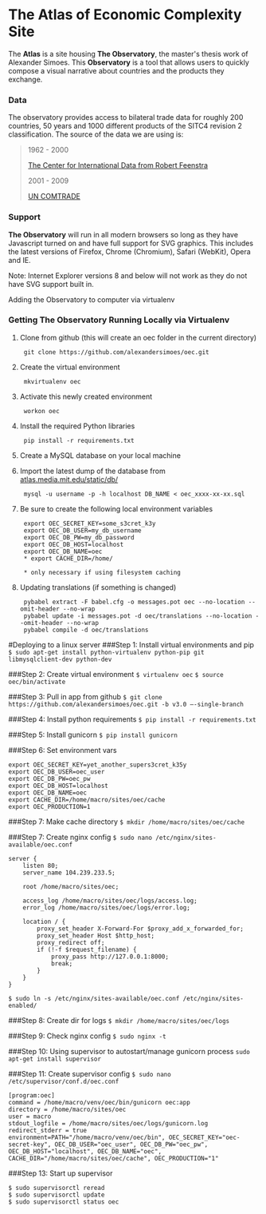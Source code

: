# The Atlas of Economic Complexity Site

The **Atlas** is a site housing **The Observatory**, the master's thesis work
of Alexander Simoes. This **Observatory** is a tool that allows users to quickly
compose a visual narrative about countries and the products they exchange.


### Data

The observatory provides access to bilateral trade data for roughly 200 countries,
50 years and 1000 different products of the SITC4 revision 2 classification. The
source of the data we are using is:

> 1962 - 2000
>
> [The Center for International Data from Robert Feenstra](http://cid.econ.ucdavis.edu/)
>
> 2001 - 2009
>
> [UN COMTRADE](http://comtrade.un.org/)

### Support

**The Observatory** will run in all modern browsers so long as they have
Javascript turned on and have full support for SVG graphics. This includes 
the latest versions of Firefox, Chrome (Chromium), Safari (WebKit), Opera and IE.

Note: Internet Explorer versions 8 and below will not work as they do not have
SVG support built in.

Adding the Observatory to computer via virtualenv

### Getting The Observatory Running Locally via Virtualenv

1. Clone from github (this will create an oec folder in the current directory)

        git clone https://github.com/alexandersimoes/oec.git
2. Create the virtual environment

        mkvirtualenv oec
3. Activate this newly created environment

        workon oec
4. Install the required Python libraries

        pip install -r requirements.txt
5. Create a MySQL database on your local machine
6. Import the latest dump of the database from [atlas.media.mit.edu/static/db/](https://atlas.media.mit.edu/static/db/)

        mysql -u username -p -h localhost DB_NAME < oec_xxxx-xx-xx.sql
7. Be sure to create the following local environment variables

        export OEC_SECRET_KEY=some_s3cret_k3y
        export OEC_DB_USER=my_db_username
        export OEC_DB_PW=my_db_password
        export OEC_DB_HOST=localhost
        export OEC_DB_NAME=oec
        * export CACHE_DIR=/home/

        * only necessary if using filesystem caching
8. Updating translations (if something is changed)

        pybabel extract -F babel.cfg -o messages.pot oec --no-location --omit-header --no-wrap
        pybabel update -i messages.pot -d oec/translations --no-location --omit-header --no-wrap
        pybabel compile -d oec/translations


#Deploying to a linux server
###Step 1: Install virtual environments and pip
```$ sudo apt-get install python-virtualenv python-pip git libmysqlclient-dev python-dev```

###Step 2: Create virtual environment
```$ virtualenv oec```
```$ source oec/bin/activate```

###Step 3: Pull in app from github
```$ git clone https://github.com/alexandersimoes/oec.git -b v3.0 —-single-branch```

###Step 4: Install python requirements
```$ pip install -r requirements.txt```

###Step 5: Install gunicorn
```$ pip install gunicorn```

###Step 6: Set environment vars
```
export OEC_SECRET_KEY=yet_another_supers3cret_k35y
export OEC_DB_USER=oec_user
export OEC_DB_PW=oec_pw
export OEC_DB_HOST=localhost
export OEC_DB_NAME=oec
export CACHE_DIR=/home/macro/sites/oec/cache
export OEC_PRODUCTION=1
```

###Step 7: Make cache directory
```$ mkdir /home/macro/sites/oec/cache```

###Step 7: Create nginx config 
```$ sudo nano /etc/nginx/sites-available/oec.conf```

```
server {
    listen 80;
    server_name 104.239.233.5;
 
    root /home/macro/sites/oec;
 
    access_log /home/macro/sites/oec/logs/access.log;
    error_log /home/macro/sites/oec/logs/error.log;

    location / {
        proxy_set_header X-Forward-For $proxy_add_x_forwarded_for;
        proxy_set_header Host $http_host;
        proxy_redirect off;
        if (!-f $request_filename) {
            proxy_pass http://127.0.0.1:8000;
            break;
        }
    }
}
```
```$ sudo ln -s /etc/nginx/sites-available/oec.conf /etc/nginx/sites-enabled/```
 
###Step 8: Create dir for logs
```$ mkdir /home/macro/sites/oec/logs```

###Step 9: Check nginx config
```$ sudo nginx -t```

###Step 10: Using supervisor to autostart/manage gunicorn process
```sudo apt-get install supervisor```

###Step 11: Create supervisor config
```$ sudo nano /etc/supervisor/conf.d/oec.conf```

```
[program:oec]
command = /home/macro/venv/oec/bin/gunicorn oec:app
directory = /home/macro/sites/oec
user = macro
stdout_logfile = /home/macro/sites/oec/logs/gunicorn.log
redirect_stderr = true
environment=PATH="/home/macro/venv/oec/bin", OEC_SECRET_KEY="oec-secret-key", OEC_DB_USER="oec_user", OEC_DB_PW="oec_pw", OEC_DB_HOST="localhost", OEC_DB_NAME="oec", CACHE_DIR="/home/macro/sites/oec/cache", OEC_PRODUCTION="1"
```

###Step 13: Start up supervisor
```
$ sudo supervisorctl reread
$ sudo supervisorctl update
$ sudo supervisorctl status oec
```
